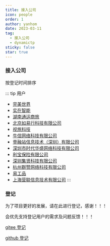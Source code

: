 ```yaml
---
title: 接入公司
icon: people
order: 1
author: yanhom
date: 2023-03-11
tag:
  - 接入公司
  - dynamictp
sticky: false
star: true
---
```


### 接入公司

按登记时间排序

::: tip 用户

- [完美世界](https://www.pwrd.com)
- [实在智能](https://www.ai-indeed.com)
- [湖南通运商旅](https://dynamictp.cn)
- [北京如易行科技有限公司](http://www.ruubypay.com)
- [视旅科技](https://visiotrip.com)
- [牛信网络科技有限公司](https://www.nxcloud.com)
- [壹融站信息技术（深圳）有限公司](https://www.yirongzhan.com)
- [深圳市时代华盛网络科技有限公司](https://www.hstong.com/)
- [利宝保险有限公司](https://www.libertymutual.com.cn/)
- [深圳集贤科技有限公司](https://www.uascent-iot.com/)
- [杭州群赞网络科技有限公司](https://www.jingling.group)
- [易工品](https://www.gongpin.com)
- [上海营联信息技术有限公司](https://www.shylsoft.com)
:::

### 登记

为了项目更好的发展，请在此进行登记，感谢！！！

会优先支持登记用户的需求及问题反馈！！！

[gitee 登记](https://gitee.com/dromara/dynamic-tp/issues/I4YVFU)

[github 登记](https://github.com/dromara/dynamic-tp/issues/20)

